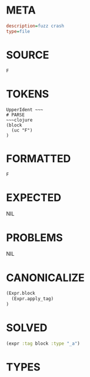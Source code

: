 # META
~~~ini
description=fuzz crash
type=file
~~~
# SOURCE
~~~roc
F
~~~
# TOKENS
~~~text
UpperIdent ~~~
# PARSE
~~~clojure
(block
  (uc "F")
)
~~~
# FORMATTED
~~~roc
F
~~~
# EXPECTED
NIL
# PROBLEMS
NIL
# CANONICALIZE
~~~clojure
(Expr.block
  (Expr.apply_tag)
)
~~~
# SOLVED
~~~clojure
(expr :tag block :type "_a")
~~~
# TYPES
~~~roc
~~~
